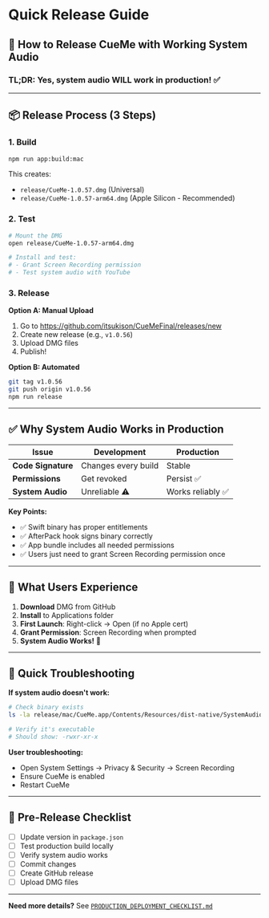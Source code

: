 # Quick Release Guide

## 🚀 How to Release CueMe with Working System Audio

### **TL;DR**: Yes, system audio WILL work in production! ✅

---

## 📦 Release Process (3 Steps)

### **1. Build**
```bash
npm run app:build:mac
```

This creates:
- `release/CueMe-1.0.57.dmg` (Universal)
- `release/CueMe-1.0.57-arm64.dmg` (Apple Silicon - Recommended)

### **2. Test**
```bash
# Mount the DMG
open release/CueMe-1.0.57-arm64.dmg

# Install and test:
# - Grant Screen Recording permission
# - Test system audio with YouTube
```

### **3. Release**

**Option A: Manual Upload**
1. Go to https://github.com/itsukison/CueMeFinal/releases/new
2. Create new release (e.g., `v1.0.56`)
3. Upload DMG files
4. Publish!

**Option B: Automated**
```bash
git tag v1.0.56
git push origin v1.0.56
npm run release
```

---

## ✅ Why System Audio Works in Production

| Issue | Development | Production |
|-------|------------|------------|
| **Code Signature** | Changes every build | Stable |
| **Permissions** | Get revoked | Persist ✅ |
| **System Audio** | Unreliable ⚠️ | Works reliably ✅ |

**Key Points:**
- ✅ Swift binary has proper entitlements
- ✅ AfterPack hook signs binary correctly
- ✅ App bundle includes all needed permissions
- ✅ Users just need to grant Screen Recording permission once

---

## 🎯 What Users Experience

1. **Download** DMG from GitHub
2. **Install** to Applications folder
3. **First Launch**: Right-click → Open (if no Apple cert)
4. **Grant Permission**: Screen Recording when prompted
5. **System Audio Works!** 🎉

---

## 🔧 Quick Troubleshooting

**If system audio doesn't work:**

```bash
# Check binary exists
ls -la release/mac/CueMe.app/Contents/Resources/dist-native/SystemAudioCapture

# Verify it's executable
# Should show: -rwxr-xr-x
```

**User troubleshooting:**
- Open System Settings → Privacy & Security → Screen Recording
- Ensure CueMe is enabled
- Restart CueMe

---

## 📝 Pre-Release Checklist

- [ ] Update version in `package.json`
- [ ] Test production build locally
- [ ] Verify system audio works
- [ ] Commit changes
- [ ] Create GitHub release
- [ ] Upload DMG files

---

**Need more details?** See [`PRODUCTION_DEPLOYMENT_CHECKLIST.md`](./PRODUCTION_DEPLOYMENT_CHECKLIST.md)

